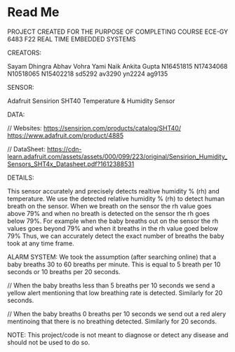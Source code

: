 # Read Me

PROJECT CREATED FOR THE PURPOSE OF COMPLETING COURSE ECE-GY 6483 F22 REAL TIME EMBEDDED SYSTEMS

CREATORS: 

Sayam Dhingra     Abhav Vohra     Yami Naik       Ankita Gupta
N16451815         N17434068       N10518065       N15402218
sd5292            av3290          yn2224          ag9135

SENSOR: 

Adafruit Sensirion SHT40 Temperature & Humidity Sensor

DATA: 

// Websites: 
https://sensirion.com/products/catalog/SHT40/
https://www.adafruit.com/product/4885

// DataSheet: 
https://cdn-learn.adafruit.com/assets/assets/000/099/223/original/Sensirion_Humidity_Sensors_SHT4x_Datasheet.pdf?1612388531

DETAILS: 

This sensor accurately and precisely detects realtive humidity % (rh) and temperature. 
We use the detected relative humidity % (rh) to detect human breath on the sensor. 
When we breath on the sensor the rh value goes above 79% and when no breath is detected on the sensor the rh goes below 79%. 
For example when the baby breaths out on the sensor the rh values goes beyond 79% and when it breaths in the rh value goed below 79%
Thus, we can accurately detect the exact number of breaths the baby took at any time frame. 

ALARM SYSTEM: 
We took the assumption (after searching online) that a baby breaths 30 to 60 breaths per minute. 
This is equal to 5 breath per 10 seconds or 10 breaths per 20 seconds. 

// When the baby breaths less than 5 breaths per 10 seconds we send a yellow alert mentioning that low breathing rate is detected. 
Similarly for 20 seconds. 

// When the baby breaths 0 breaths per 10 seconds we send out a red alery mentinoing that there is no breathing detected. 
Similarly for 20 seconds. 

NOTE: This project/code is not meant to diagnose or detect any disease and should not be used to do so. 
